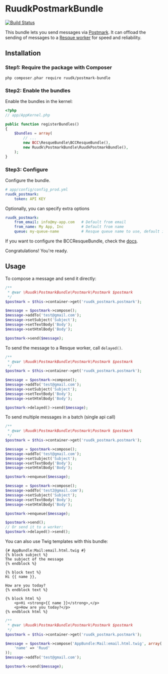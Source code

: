 RuudkPostmarkBundle
===================

[![Build Status](https://travis-ci.org/ruudk/PostmarkBundle.png?branch=master)](https://travis-ci.org/ruudk/PostmarkBundle)

This bundle lets you send messages via [Postmark](http://www.postmarkapp.com). It can offload the sending of messages to a [Resque worker](https://github.com/michelsalib/BCCResqueBundle) for speed and reliability.

## Installation

### Step1: Require the package with Composer

``php composer.phar require ruudk/postmark-bundle``

### Step2: Enable the bundles

Enable the bundles in the kernel:

``` php
<?php
// app/AppKernel.php

public function registerBundles()
{
    $bundles = array(
        // ...
        new BCC\ResqueBundle\BCCResqueBundle(),
        new Ruudk\PostmarkBundle\RuudkPostmarkBundle(),
    );
}
```

### Step3: Configure

Configure the bundle.

``` yaml
# app/config/config_prod.yml
ruudk_postmark:
    token: API KEY
```

Optionally, you can specify extra options

``` yaml
ruudk_postmark:
    from_email: info@my-app.com   # Default from email
    from_name: My App, Inc        # Default from name
    queue: my-queue-name          # Resque queue name to use, default is 'postmark'
````

If you want to configure the BCCResqueBundle, check the [docs](https://github.com/michelsalib/BCCResqueBundle#optional-set-configuration).

Congratulations! You're ready.

## Usage

To compose a message and send it directly:

````php
/**
 * @var \Ruudk\PostmarkBundle\Postmark\Postmark $postmark
 */
$postmark = $this->container->get('ruudk_postmark.postmark');

$message = $postmark->compose();
$message->addTo('test@gmail.com');
$message->setSubject('Subject');
$message->setTextBody('Body');
$message->setHtmlBody('Body');

$postmark->send($message);
````

To send the message to a Resque worker, call `delayed()`.
````php
/**
 * @var \Ruudk\PostmarkBundle\Postmark\Postmark $postmark
 */
$postmark = $this->container->get('ruudk_postmark.postmark');

$message = $postmark->compose();
$message->addTo('test@gmail.com');
$message->setSubject('Subject');
$message->setTextBody('Body');
$message->setHtmlBody('Body');

$postmark->delayed()->send($message);
````

To send multiple messages in a batch (single api call)
````php
/**
 * @var \Ruudk\PostmarkBundle\Postmark\Postmark $postmark
 */
$postmark = $this->container->get('ruudk_postmark.postmark');

$message = $postmark->compose();
$message->addTo('test@gmail.com');
$message->setSubject('Subject');
$message->setTextBody('Body');
$message->setHtmlBody('Body');

$postmark->enqueue($message);

$message = $postmark->compose();
$message->addTo('test2@gmail.com');
$message->setSubject('Subject');
$message->setTextBody('Body');
$message->setHtmlBody('Body');

$postmark->enqueue($message);

$postmark->send();
// Or send it to a worker:
$postmark->delayed()->send();
````

You can also use Twig templates with this bundle:

````django
{# AppBundle:Mail:email.html.twig #}
{% block subject %}
The subject of the message
{% endblock %}

{% block text %}
Hi {{ name }},

How are you today?
{% endblock text %}

{% block html %}
    <p>Hi <strong>{{ name }}</strong>,</p>
    <p>How are you today?</p>
{% endblock html %}
````

````php
/**
 * @var \Ruudk\PostmarkBundle\Postmark\Postmark $postmark
 */
$postmark = $this->container->get('ruudk_postmark.postmark');

$message = $postmark->compose('AppBundle:Mail:email.html.twig', array(
    'name' => 'Ruud'
));
$message->addTo('test@gmail.com');

$postmark->send($message);
````
